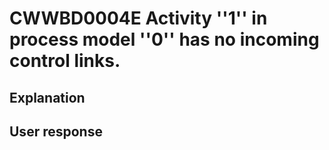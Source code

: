# CWWBD0004E Activity ''1'' in process model ''0'' has no incoming control links.

## Explanation

## User response